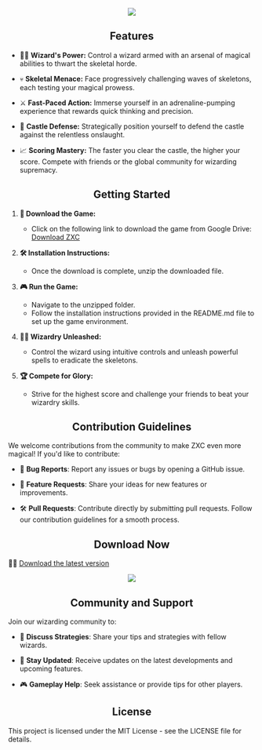 
<p align="center">
  <img src="https://github.com/SoloScriptSage/ZXC/assets/145594568/399af4e3-0ffd-448d-8faa-3d88ec0f2cf9">
</p>

##  <div align="center">Features</div>

- 🧙‍♂️ **Wizard's Power:** Control a wizard armed with an arsenal of magical abilities to thwart the skeletal horde.
  
- 💀 **Skeletal Menace:** Face progressively challenging waves of skeletons, each testing your magical prowess.
  
- ⚔️ **Fast-Paced Action:** Immerse yourself in an adrenaline-pumping experience that rewards quick thinking and precision.
  
- 🏰 **Castle Defense:** Strategically position yourself to defend the castle against the relentless onslaught.
  
- 📈 **Scoring Mastery:** The faster you clear the castle, the higher your score. Compete with friends or the global community for wizarding supremacy.

## <div align="center">Getting Started</div>

1. **🚀 Download the Game:**
   - Click on the following link to download the game from Google Drive: [Download ZXC](https://drive.google.com/file/d/1GIHNRcoFWHKrdNLS-vZ5EBWmCSPi6Vno/view?usp=drive_link)

2. **🛠 Installation Instructions:**
   - Once the download is complete, unzip the downloaded file.

3. **🎮 Run the Game:**
   - Navigate to the unzipped folder.
   - Follow the installation instructions provided in the README.md file to set up the game environment.

4. **🧙‍♂️ Wizardry Unleashed:**
   - Control the wizard using intuitive controls and unleash powerful spells to eradicate the skeletons.

5. **🏆 Compete for Glory:**
   - Strive for the highest score and challenge your friends to beat your wizardry skills.

## <div align="center">Contribution Guidelines</div>

We welcome contributions from the community to make ZXC even more magical! If you'd like to contribute:

- 🐛 **Bug Reports**: Report any issues or bugs by opening a GitHub issue.

- 🚀 **Feature Requests**: Share your ideas for new features or improvements.

- 🛠️ **Pull Requests**: Contribute directly by submitting pull requests. Follow our contribution guidelines for a smooth process.

## <div align="center">Download Now</div>


🧙‍♂️ [Download the latest version](https://drive.google.com/file/d/1GIHNRcoFWHKrdNLS-vZ5EBWmCSPi6Vno/view?usp=drive_link)
<p align="center">
  <img src="https://github.com/SoloScriptSage/ZXC/assets/145594568/bcf51e19-601c-47f7-8883-01e01b35dd5c">
</p>


## <div align="center">Community and Support</div>
Join our wizarding community to:

- 🤝 **Discuss Strategies**: Share your tips and strategies with fellow wizards.

- 📢 **Stay Updated**: Receive updates on the latest developments and upcoming features.

- 🎮 **Gameplay Help**: Seek assistance or provide tips for other players.

## <div align="center">License</div>
This project is licensed under the MIT License - see the LICENSE file for details.

